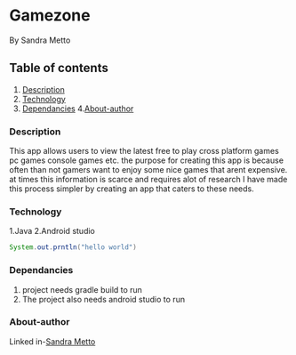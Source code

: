 # Gamezone
By Sandra Metto
## Table of contents
1. [Description](#Description)
2. [Technology](#Technology)
3. [Dependancies](#Dependncies)
   4.[About-author](#About-athor)
### Description
This app allows users to view the latest free to play cross platform games pc games console games etc.
the purpose for creating this app is because often than not gamers want to enjoy some nice games that arent expensive.
at times this information is scarce and requires alot of research I have made this process simpler by creating an app that
caters to these needs.
### Technology

1.Java
2.Android studio


```Java 
System.out.prntln("hello world")
```



### Dependancies
1. project needs gradle build to run
2. The project also needs android studio to run

### About-author
Linked in-[Sandra Metto](https://www.linkedin.com/in/sandra-metto-68500319a/)




